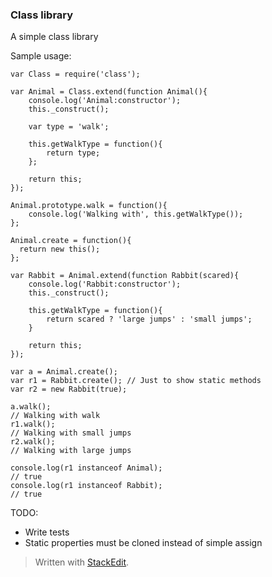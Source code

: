 ### Class library
A simple class library

Sample usage:
```
var Class = require('class');

var Animal = Class.extend(function Animal(){
    console.log('Animal:constructor');
    this._construct();

    var type = 'walk';

    this.getWalkType = function(){
        return type;
    };

    return this;
});

Animal.prototype.walk = function(){
    console.log('Walking with', this.getWalkType());
};

Animal.create = function(){
  return new this();
};

var Rabbit = Animal.extend(function Rabbit(scared){
    console.log('Rabbit:constructor');
    this._construct();

    this.getWalkType = function(){
        return scared ? 'large jumps' : 'small jumps';
    }

    return this;
});

var a = Animal.create();
var r1 = Rabbit.create(); // Just to show static methods
var r2 = new Rabbit(true);

a.walk();
// Walking with walk
r1.walk();
// Walking with small jumps
r2.walk();
// Walking with large jumps

console.log(r1 instanceof Animal);
// true
console.log(r1 instanceof Rabbit);
// true

```
TODO:
 - Write tests
 - Static properties must be cloned instead of simple assign

> Written with [StackEdit](https://stackedit.io/).